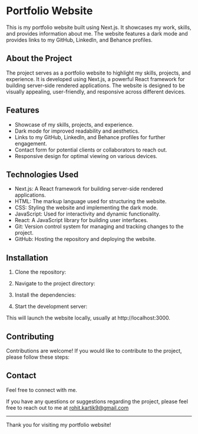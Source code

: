 # Portfolio Website

This is my portfolio website built using Next.js. It showcases my work, skills, and provides information about me. The website features a dark mode and provides links to my GitHub, LinkedIn, and Behance profiles.

## About the Project

The project serves as a portfolio website to highlight my skills, projects, and experience. It is developed using Next.js, a powerful React framework for building server-side rendered applications. The website is designed to be visually appealing, user-friendly, and responsive across different devices.

## Features

- Showcase of my skills, projects, and experience.
- Dark mode for improved readability and aesthetics.
- Links to my GitHub, LinkedIn, and Behance profiles for further engagement.
- Contact form for potential clients or collaborators to reach out.
- Responsive design for optimal viewing on various devices.

## Technologies Used

- Next.js: A React framework for building server-side rendered applications.
- HTML: The markup language used for structuring the website.
- CSS: Styling the website and implementing the dark mode.
- JavaScript: Used for interactivity and dynamic functionality.
- React: A JavaScript library for building user interfaces.
- Git: Version control system for managing and tracking changes to the project.
- GitHub: Hosting the repository and deploying the website.

## Installation

1. Clone the repository:

2. Navigate to the project directory:

3. Install the dependencies:

4. Start the development server:

This will launch the website locally, usually at http://localhost:3000.

## Contributing

Contributions are welcome! If you would like to contribute to the project, please follow these steps:


## Contact

Feel free to connect with me.

If you have any questions or suggestions regarding the project, please feel free to reach out to me at rohit.kartik9@gmail.com

---

Thank you for visiting my portfolio website!






